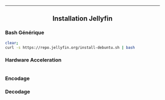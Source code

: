 ---------------------------------------------------------------------------------------------------------------------------------------------------------------------------------------------
## <p align='center'> Installation Jellyfin </p>
### Bash Générique
```bash
clear;
curl -s https://repo.jellyfin.org/install-debuntu.sh | bash
```

### Hardware Acceleration
```
```

### Encodage

### Decodage
```
```
